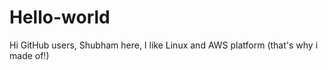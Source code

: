 # Hello-world

Hi GitHub users,
Shubham here, I like Linux and AWS platform (that's why i made of!)
